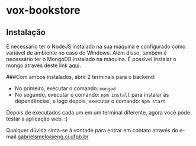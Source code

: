 # vox-bookstore

## Instalação

É necessário ter o NodeJS instalado na sua máquina e configurado como variável de ambiente no caso do Windows.
Além disso, também é necessário ter o MongoDB instalado na máquina. É possível instalar o mongo através deste link [aqui](https://www.mongodb.com/download-center/community).

###Com ambos instalados, abrir 2 terminais para o backend:
* No primeiro, executar o comando: `mongod`
* No segundo, executar o comando: `npm install` para instalar as dependências, e logo depois, executar o comando: `npm start`

Depois de executados cada um em um terminal diferente, agora você pode testar a aplicação web. :)

Qualquer dúvida sinta-se à vontade para entrar em contato através do e-mail gabrielsmelo@eng.ci.ufpb.br

